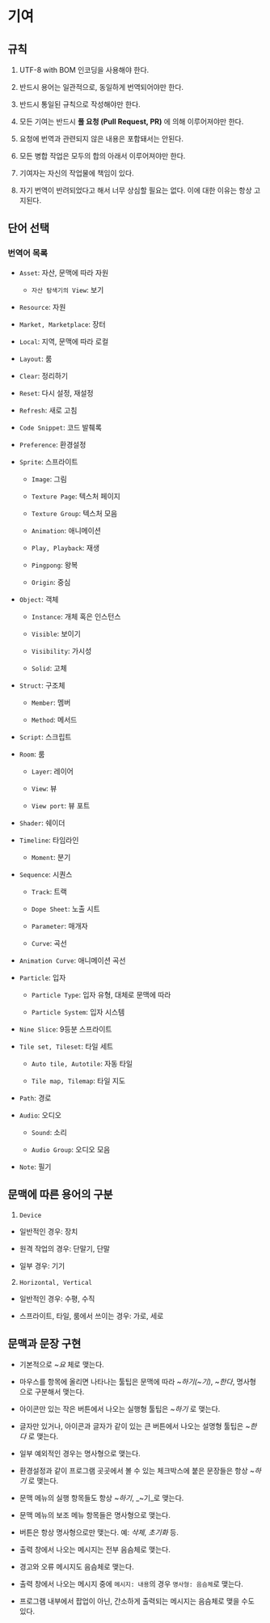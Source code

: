 # 기여

## 규칙

1. UTF-8 with BOM 인코딩을 사용해야 한다.

1. 반드시 용어는 일관적으로, 동일하게 번역되어야만 한다.

2. 반드시 통일된 규칙으로 작성해야만 한다.

3. 모든 기여는 반드시 __풀 요청 (Pull Request, PR)__ 에 의해 이루어져야만 한다.

4. 요청에 번역과 관련되지 않은 내용은 포함돼서는 안된다.

5. 모든 병합 작업은 모두의 합의 아래서 이루어져야만 한다.

6. 기여자는 자신의 작업물에 책임이 있다.

7. 자기 번역이 반려되었다고 해서 너무 상심할 필요는 없다. 이에 대한 이유는 항상 고지된다.

## 단어 선택

### 번역어 목록

- `Asset`: 자산, 문맥에 따라 자원

  - `자산 탐색기의 View`: 보기

- `Resource`: 자원

- `Market, Marketplace`: 장터

- `Local`: 지역, 문맥에 따라 로컬

- `Layout`: 룸

- `Clear`: 정리하기

- `Reset`: 다시 설정, 재설정

- `Refresh`: 새로 고침

- `Code Snippet`: 코드 발췌록

- `Preference`: 환경설정

- `Sprite`: 스프라이트

  - `Image`: 그림

  - `Texture Page`: 텍스처 페이지

  - `Texture Group`: 텍스처 모음

  - `Animation`: 애니메이션

  - `Play, Playback`: 재생

  - `Pingpong`: 왕복

  - `Origin`: 중심

- `Object`: 객체

  - `Instance`: 개체 혹은 인스턴스

  - `Visible`: 보이기

  - `Visibility`: 가시성

  - `Solid`: 고체

- `Struct`: 구조체

  - `Member`: 멤버

  - `Method`: 메서드

- `Script`: 스크립트

- `Room`: 룸

  - `Layer`: 레이어
 
  - `View`: 뷰
 
  - `View port`: 뷰 포트 

- `Shader`: 쉐이더

- `Timeline`: 타임라인

  - `Moment`: 분기

- `Sequence`: 시퀀스

  - `Track`: 트랙

  - `Dope Sheet`: 노출 시트

  - `Parameter`: 매개자

  - `Curve`: 곡선

- `Animation Curve`: 애니메이션 곡선

- `Particle`: 입자

  - `Particle Type`: 입자 유형, 대체로 문맥에 따라 
 
  - `Particle System`: 입자 시스템

- `Nine Slice`: 9등분 스프라이트

- `Tile set, Tileset`: 타일 세트

  - `Auto tile, Autotile`: 자동 타일

  - `Tile map, Tilemap`: 타일 지도

- `Path`: 경로

- `Audio`: 오디오

  - `Sound`: 소리

  - `Audio Group`: 오디오 모음

- `Note`: 필기

## 문맥에 따른 용어의 구분

1. `Device`

  - 일반적인 경우: 장치
 
  - 원격 작업의 경우: 단말기, 단말
 
  - 일부 경우: 기기

2. `Horizontal, Vertical`

  - 일반적인 경우: 수평, 수직
 
  - 스프라이트, 타일, 룸에서 쓰이는 경우: 가로, 세로

## 문맥과 문장 구현

 - 기본적으로 _~요_ 체로 맺는다.
 
 - 마우스를 항목에 올리면 나타나는 툴팁은 문맥에 따라 _~하기(~기)_, _~한다_, 명사형으로 구분해서 맺는다.
 
  - 아이콘만 있는 작은 버튼에서 나오는 실행형 툴팁은 _~하기_ 로 맺는다.
  
  - 글자만 있거나, 아이콘과 글자가 같이 있는 큰 버튼에서 나오는 설명형 툴팁은 _~한다_ 로 맺는다.
  
  - 일부 예외적인 경우는 명사형으로 맺는다.

 - 환경설정과 같이 프로그램 곳곳에서 볼 수 있는 체크박스에 붙은 문장들은 항상 _~하기_ 로 맺는다.
 
 - 문맥 메뉴의 실행 항목들도 항상 _~하기_, _~기_로 맺는다.

 - 문맥 메뉴의 보조 메뉴 항목들은 명사형으로 맺는다.

 - 버튼은 항상 명사형으로만 맺는다. 예: _삭제_, _초기화_ 등.
 
 - 출력 창에서 나오는 메시지는 전부 음슴체로 맺는다.
 
  - 경고와 오류 메시지도 음슴체로 맺는다.
  
  - 출력 창에서 나오는 메시지 중에 `메시지: 내용`의 경우 `명사형: 음슴체`로 맺는다.
 
 - 프로그램 내부에서 팝업이 아닌, 간소하게 출력되는 메시지는 음슴체로 맺을 수도 있다.
 
